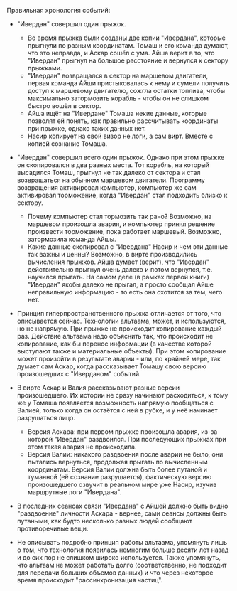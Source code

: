 Правильная хронология событий:
* "Ивердан" совершил один прыжок.
    * Во время прыжка были созданы две копии "Ивердана", которые прыгнули по разным координатам. Томаш и его команда думают, что это неправда, и Аскар сошёл с ума. Айша верит в то, что "Ивердан" прыгнул на большое расстояние и вернулся к сектору прыжками.
    * "Ивердан" возвращался в сектор на маршевом двигатели, первая команда Айши пристыковалась к нему и сумели получить доступ к маршевому двигателю, сожгла остатки топлива, чтобы максимально затормозить корабль - чтобы он не слишком быстро вошёл в сектор.
    * Айша ищёт на "Ивердане" Томаша некие данные, которые позволят ей понять, как правильно рассчитывать координаты при прыжке, однако таких данных нет.
    * Насир копирует на свой визор не логи, а сам вирт. Вместе с копией сознание Томаша.

* "Ивердан" совершил всего один прыжок. Однако при этом прыжке он скопировался в два разных места. Тот корабль, на который высадился Томаш, прыгнул не так далеко от сектора и стал возвращаться на обычном маршевом двигатели. Программу возвращения активировал компьютер, компьютер же сам активировал торможение, когда "Ивердан" стал подходить близко к сектору. 
    * Почему компьютер стал тормозить так рано? Возможно, на маршевом произошла авария, и компьютер принял решение произвести торможение, пока работает маршевый. Возможно, затормозила команда Айшы.
    * Какие данные скопировал с "Ивердана" Насир и чем эти данные так важны и ценны? Возможно, в вирте производились вычисления прыжков. Айша думает (верит), что "Ивердан" действительно прыгнул очень далеко и потом вернулся, т.е. научился прыгать. На самом деле (в рамках первой книги) "Ивердан" якобы далеко не прыгал, а просто сообщал Айше неправильную информацию - то есть она охотится за тем, чего нет.

* Принцип гиперпространственного прыжка отличается от того, что описывается сейчас. Технологии альтаама, может, и используются, но не напрямую. При прыжке не происходит копирование каждый раз. Действие альтаама надо объяснить так, что происходит не копирование, как бы перенос информации (в качестве которой выступают также и материальные объекты). При этом копирование может произойти в результате аварии - или, по крайней мере, так думает сам Аскар, когда рассказывает Томашу свою версию произошедших с "Иверданом" событий.
* В вирте Аскар и Валия рассказывают разные версии произошедшего. Их истории не сразу начинают расходиться, к тому же у Томаша появляется возможность напрямую пообщаться с Валией, только когда он остаётся с ней в рубке, и у неё начинает разрушаться лицо.
    * Версия Аскара: при первом прыжке произошла авария, из-за которой "Ивердан" раздвоился. При последующих прыжках при этом такая авария не происходила.
    * Версия Валии: никакого раздвоения после аварии не было, они пытались вернуться, продолжая прыгать по вычисленным координатам. Версия Валии должна быть более путаной и туманной (её сознание разрушается), фактическую версию произошедшего озвучит в реальном мире уже Насир, изучив маршрутные логи "Ивердана".
* В последних сеансах связи "Ивердана" с Айшей должно быть видно "раздвоение" личности Аскара - вернее, сами сеансы должны быть путаными, как будто несколько разных людей сообщают противоречивые вещи.
* Не описывать подробно принцип работы альтаама, упомянуть лишь о том, что технология появилась немногим больше десяти лет назад и до сих пор не слишком широко используется. Также упомянуть, что альтаам не может работать долго (соответственно, не подходит для передачи больших объемов данных) и что через некоторое время происходит "рассинхронизация частиц".